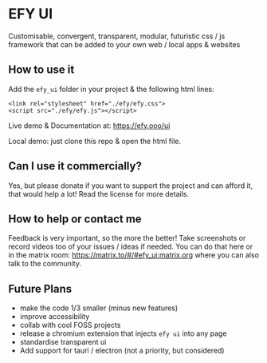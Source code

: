 # EFY UI
Customisable, convergent, transparent, modular, futuristic css / js framework that can be added to your own web / local apps & websites

## How to use it
Add the `efy_ui` folder in your project & the following html lines:

```
<link rel="stylesheet" href="./efy/efy.css">
<script src="./efy/efy.js"></script>
```

Live demo & Documentation at: https://efy.ooo/ui

Local demo: just clone this repo & open the html file.

## Can I use it commercially?

Yes, but please donate if you want to support the project and can afford it, that would help a lot! Read the license for more details.

## How to help or contact me

Feedback is very important, so the more the better! Take screenshots or record videos too of your issues / ideas if needed. You can do that here or in the matrix room: https://matrix.to/#/#efy_ui:matrix.org where you can also talk to the community.

## Future Plans

- make the code 1/3 smaller (minus new features)
- improve accessibility
- collab with cool FOSS projects
- release a chromium extension that injects `efy ui` into any page
- standardise transparent ui
- Add support for tauri / electron (not a priority, but considered)
